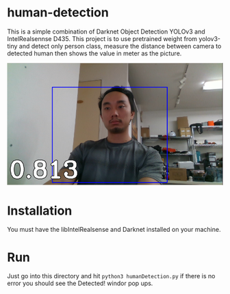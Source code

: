 # human-detection

This is a simple combination of Darknet Object Detection YOLOv3 and IntelRealsennse D435. This project is to use pretrained weight from yolov3-tiny and detect only person class, measure the distance between camera to detected human then shows the value in meter as the picture.

![](images/human_detection.png)

# Installation

You must have the libIntelRealsense and Darknet installed on your machine.

# Run
Just go into this directory and hit `python3 humanDetection.py` if there is no error you should see the Detected! windor pop ups.
